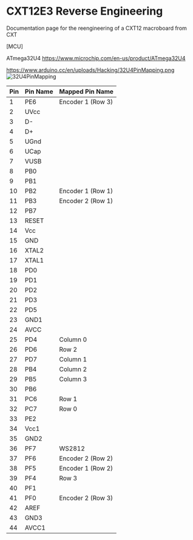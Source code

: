 # CXT12E3 Reverse Engineering

Documentation page for the reengineering of a CXT12 macroboard from CXT


[MCU]

ATmega32U4
https://www.microchip.com/en-us/product/ATmega32U4

https://www.arduino.cc/en/uploads/Hacking/32U4PinMapping.png
![32U4PinMapping](https://user-images.githubusercontent.com/58740634/143497370-90239e95-3e81-42cf-9e31-80c9df20c7eb.png)



| Pin | Pin Name	| Mapped Pin Name |
| --- | --- | --- |
| 1	| PE6 | Encoder 1 (Row 3)
| 2	| UVcc	| 
| 3	| D-	| 
| 4	| D+	| 
| 5	| UGnd	| 
| 6	| UCap	| 
| 7	| VUSB	| 
| 8	| PB0	| 
| 9	| PB1	| 
| 10	| PB2	| Encoder 1 (Row 1)
| 11	| PB3	| Encoder 2 (Row 1)
| 12	| PB7	| 
| 13	| RESET	| 
| 14	| Vcc	| 
| 15	| GND	| 
| 16	| XTAL2	| 
| 17	| XTAL1	| 
| 18	| PD0	| 
| 19	| PD1	| 
| 20	| PD2	| 
| 21	| PD3	| 
| 22	| PD5	| 
| 23	| GND1	| 
| 24	| AVCC	| 
| 25	| PD4 | Column 0
| 26	| PD6	| Row 2
| 27	| PD7 | Column 1
| 28	| PB4	| Column 2
| 29	| PB5	| Column 3
| 30	| PB6	| 
| 31	| PC6	| Row 1
| 32	| PC7	| Row 0
| 33	| PE2	| 
| 34	| Vcc1	| 
| 35	| GND2	| 
| 36	| PF7	| WS2812 
| 37	| PF6	| Encoder 2 (Row 2)
| 38	| PF5	| Encoder 1 (Row 2)
| 39	| PF4	| Row 3
| 40	| PF1	| 
| 41	| PF0	| Encoder 2 (Row 3)
| 42	| AREF	| 
| 43	| GND3	| 
| 44	| AVCC1	| 
